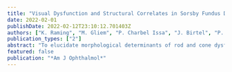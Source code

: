 ```yaml
---
title: "Visual Dysfunction and Structural Correlates in Sorsby Fundus Dystrophy"
date: 2022-02-01
publishDate: 2022-02-12T23:10:12.701403Z
authors: ["K. Raming", "M. Gliem", "P. Charbel Issa", "J. Birtel", "P. Herrmann", "F. G. Holz", "M. Pfau", "K. Hess"]
publication_types: ["2"]
abstract: "To elucidate morphological determinants of rod and cone dysfunction in Sorsby fundus dystrophy (SFD), and to systematically compare visual function tests for interventional trials. Prospective cross-sectional study. Patients with SFD (n = 16) and controls (n = 20) underwent visual function testing (best-corrected visual acuity [BCVA] and low luminance visual acuity [LLVA], contrast sensitivity, mesopic and dark-adapted (DA) fundus-controlled perimetry [FCP], rod-mediated dark adaptation [RMDA]), and multimodal imaging. Vision-related quality of life was evaluated. FCP and RMDA thresholds were analyzed using mixed models and structure-function correlation using machine learning (ML). Longitudinal data of 1 patient with high-dose vitamin A supplementation were available. .001), and marked DA cyan mean sensitivity loss (-11.80 dB [-3.47; -19.85]), paralleled by a reduced vision-related quality of life. ML-based structure-function correlation allowed prediction of mesopic, DA cyan, and red sensitivity with high accuracy (cross-validated mean absolute error: 4.36, 7.77, and 5.31 dB, respectively), whereas RMDA could be slowed even in the absence of fundus alterations on multimodal imaging. After high-dose vitamin A supplementation, RMDA and DA thresholds improved markedly. Patients with SFD exhibit severely impaired scotopic visual function even in the absence of funduscopic alterations on multimodal imaging. In contrast to BCVA, scotopic visual function tests are suitable to quantify dysfunction in the early stages. Improvement of scotopic dysfunction after (off-label) high-dose vitamin A intake, as observed in one patient in our study, is compatible with the hypothesized local deficiency of vitamin A secondary to Bruch's membrane alterations."
featured: false
publication: "*Am J Ophthalmol*"
---
```



